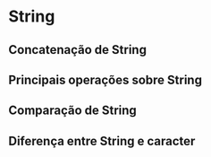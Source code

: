 # String
## Concatenação de String
## Principais operações sobre String
## Comparação de String
## Diferença entre String e caracter

